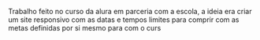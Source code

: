 Trabalho feito no curso da alura em parceria com a escola, a ideia era criar um site responsivo com as datas e tempos limites para comprir com as metas definidas por si mesmo para com o curs
